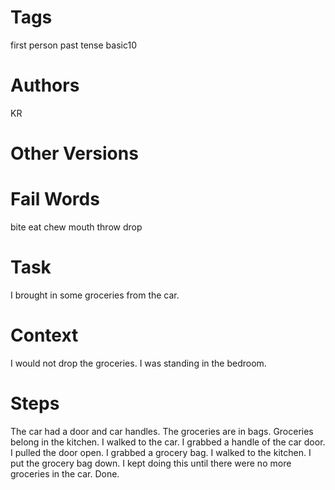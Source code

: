 # Tags

first person
past tense
basic10

# Authors

KR

# Other Versions

# Fail Words

bite
eat
chew
mouth
throw
drop

# Task

I brought in some groceries from the car.

# Context

I would not drop the groceries.
I was standing in the bedroom.

# Steps

The car had a door and car handles.
The groceries are in bags.
Groceries belong in the kitchen.
I walked to the car.
I grabbed a handle of the car door.
I pulled the door open.
I grabbed a grocery bag.
I walked to the kitchen.
I put the grocery bag down.
I kept doing this until there were no more groceries in the car.
Done.
